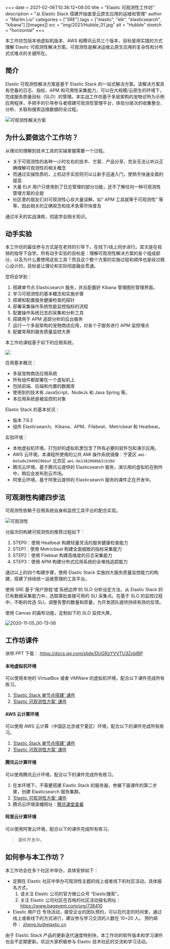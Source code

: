 +++
date = 2021-02-06T10:36:12+08:00
title = "Elastic 可观测性工作坊"
description = "从 Elastic Stack 搭建开始直至云原生应用的运维和管理"
author = "Martin Liu"
categories = ["SRE"]
tags = ["elastic", "elk", "elasticsearch", "kibana"]
[[images]]
  src = "img/2021/Hubble_01.jpg"
  alt = "Hubble"
  stretch = "horizontal"
+++

本工作坊包括本地虚拟机版本、AWS 和腾讯云共三个版本，目标是用实践的方式理解 Elastic 可观测性解决方案。可观测性是解决运维云原生应用的复杂性和分布式式难点的关键所在。

<!--more-->


## 简介

Elastic 可观测性解决方案是基于 Elastic Stack 的一站式解决方案。该解决方案具有完备的日志、指标、APM 和可用性采集能力，可以在大规模/云原生的环境下，完成服务质量目标（SLO）的管理。本实战工作坊基于多层架构的宠物诊所为示例应用程序，手把手的引导参与者搭建可观测性管理平台，体验分层次的收集整合、分析、关联和搜索运维数据的全过程。

![可观测性解决方案](/images/elastic-obv-solution.png)


## 为什么要做这个工作坊？

从理论的理解到技术工具的实操掌握需要一个过程。

* 关于可观测性的各种一小时左右的技术、方案、产品分享，完全无法让听众正确理解可观测性的相关概念
* 而通过实操性质的，上机动手实验则可以让新手迅速入门，使熟手快速全面的提高
* 大量 ELK 用户只使用到了日志管理的部分功能，还不了解任何一种可观测性管理方案的全貌
* 社区里的朋友们对可观测性心存大量误解，如“ APM 工具就等于可观测性” 等等，因此相关的正确观念和技术急需尽快普及

通过半天的实战演练，彻底学会相关知识。

## 动手实验

本工作坊的最佳参与方式是在老师的引导下，在线下/线上同步进行。其次是在视频的指导下自学。所有动手实验的目标是：理解可观测性解决方案的各个组成部分，以及为什么要使用这些工具？而且这个整个方案的实施过程和顺序也是经过精心设计的，目标是让理论和实际彻底融会贯通。

您将会学到：

1. 搭建单节点 Elasticsearch 服务，并且配置好 Kibana 管理图形管理界面。
2. 学习可观测性的基本概念和实施步骤
3. 搭建和配置服务健康检查的探针
4. 部署采集操作系统性能监控指标的流程
5. 配置操作系统日志的采集和分析工具
6. 搭建用于 APM 追踪分析的后台服务
7. 运行一个多层架构的宠物商店应用，对各个子服务进行 APM 监控埋点
8. 配置常用的服务质量监控大屏

本工作坊课程基于如下的应用系统。

![](/images/16042852442364.png)

应用基本概况：

* 多层宠物商店应用系统
* 所有组件都部署在一个虚拟机上
* 包括前端、后端和内置的数据库
* 使用到的技术有 JavaScript、NodeJs 和 Java Spring 等。
* 本应用系统是被监控的对象


Elastic Stack 的基本状况：

* 版本 7.9.3
* 组件 Elasticsearch、Kibana、APM、Filebeat、Metricbeat 和 Heatbeat。

实验环境：

* 本地虚拟机环境，打包好的虚拟机里包含了所有必要的软件包和演示应用。
* AWS 云环境，本课程所使用的公共 AMI 操作系统镜像：宁夏区 `ami-0e5a0e294902966af` 北京区 `ami-0e1382088b62cb38d`
* 腾讯云环境，基于腾讯云提供的 Elasticsearch 服务，演示用的虚拟机在制作中，稍后会发布到云市场。
* 阿里云环境，基于阿里云提供的 Elasticsearch 服务的课件正在开发中。


## 可观测性构建四步法

可观测性依赖于应用系统自身和监控工具平台的配合实现。

![可观测性](/images/e2e85893b5dd8014.jpeg)

分层次的构建可观测性的推荐过程如下：

1. STEP0：使用 Heatbeat 构建轻量灵活的服务健康检查能力
2. STEP1：使用 Metricbeat 构建全面细致的指标采集能力
3. STEP2：使用 Filebeat 构建高维度的日志采集能力
4. STEP3：使用 APM 构建分布式应用系统的全堆栈追踪能力


通过以上的四个构建步骤，使用 Elastic Stack 实施四大服务质量监控能力的构建，搭建了持续统一运维管理的工具平台。

使用 SRE 基于‘用户旅程’或‘系统边界’的 SLO 分析设定方法，从 Elastic Stack 的已有数据采集能力中，选取第批直接可用的 SLI 采集点。在基于 SLO 的监控过程中，不断的优选 SLI，调整告警的数量和质量，为开发团队提供持续有效的反馈。

使用 Canvas 的画布功能，定制如下的 SLO 监控大屏。

![2020-11-05_00-13-06](/images/2020-11-05_00-13-06.jpeg)

## 工作坊课件

讲师 PPT 下载： https://docs.qq.com/slide/DUGRzYVVTU3ZxblBP


#### 本地虚拟机环境

可以使用本地的 VirtualBox 或者 VMWare 的虚拟机环境，配合以下课件完成所有练习。

1. [‘Elastic Stack 单节点搭建’ 课件](https://elk-workshop.github.io/codelabs/one-nodes-es-server/#0)
2. [‘Elastic 可观测性方案’ 课件](https://elk-workshop.github.io/codelabs/elastic-observability-foundation/#0)


#### AWS 云计算环境

可以使用 AWS 云计算（中国区北京或宁夏区）环境，配合以下的课件完成所有练习。

1. [‘Elastic Stack 单节点搭建’ 课件](https://elk-workshop.github.io/codelabs/one-nodes-es-server/#0)
2. [‘Elastic 可观测性方案’ 课件](https://elk-workshop.github.io/codelabs/elastic-observability-foundation/#0)


#### 腾讯云计算环境

可以使用腾讯云计环境，配合以下的课件完成所有练习。

1. 在本环境下，不需要搭建 Elastic Stack 的服务器，参展下面课件的第二步骤，创建 Elasticsearch 服务集群。
2. [‘Elastic 可观测性方案’ 课件](https://elk-workshop.github.io/codelabs/elastic-observability-foundation-qq/#0)
3. 腾讯云环境录播网址：[腾讯课堂查看](https://cloud.tencent.com/developer/salon/live-1304)

#### 阿里云计算环境

可以使用阿里云环境，配合以下的课件完成所有练习。

> 课件开发中。


## 如何参与本工作坊？

本工作坊会在多个社区中举办，具体安排如下：

* 定期在 Elastic 社区中举办可观测性主题的线上或者线下的社区活动，具体报名方式，
  1. 请关注 Elastic 公司的官方微公众号 “Elastic搜索”。
  2. 关注 Elastic 公司社区在百格的社区活动报名网址：https://www.bagevent.com/org/738410
* Elasitc 用户日 专场活动，接受企业的团队预约，可以在约定的时间里，通过线上或者线下的方式进行，建议参与学习交流的人数在 10~20 人。 预约邮件： zheng.liu@elastic.cn

由于 Elastic Stack 产品的更新迭代速度特别快，本工作坊的软件版本和学习课件也会不定期更新。欢迎大家积极参与 Elastic 技术社区的交流和学习活动。  

